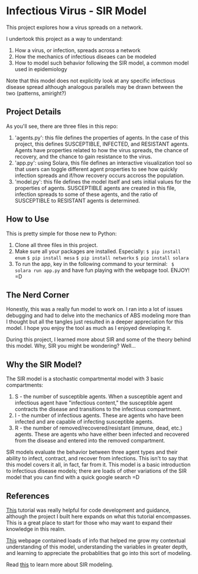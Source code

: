 # Infectious Virus - SIR Model #
This project explores how a virus spreads on a network.

I undertook this project as a way to understand:
1. How a virus, or infection, spreads across a network
2. How the mechanics of infectious diseaes can be modeled
3. How to model such behavior following the SIR model, a common model used in epidemiology

Note that this model does not explicitly look at any specific infectious disease spread although analogous parallels may be drawn between the two (patterns, amiright?)

## Project Details ##
As you'll see, there are three files in this repo:
1. 'agents.py': this file defines the properties of agents. In the case of this project, this defines SUSCEPTIBLE, INFECTED, and RESISTANT agents. Agents have properties related to how the virus spreads, the chance of recovery, and the chance to gain resistance to the virus.
2. 'app.py': using Solara, this file defines an interactive visualization tool so that users can toggle different agent properties to see how quickly infection spreads and if/how recovery occurs accross the population.
3. 'model.py': this file defines the model itself and sets initial values for the properties of agents. SUSCEPTIBLE agents are created in this file, infection spreads to some of these agents, and the ratio of SUSCEPTIBLE to RESISTANT agents is determined.

## How to Use ##
This is pretty simple for those new to Python:
1. Clone all three files in this project.
2. Make sure all your packages are installed. Especially:
```` $ pip install enum ````
```` $ pip install mesa ````
```` $ pip install networkx ````
```` $ pip install solara ````
3. To run the app, key in the following command to your terminal:
```` $ solara run app.py````
and have fun playing with the webpage tool.
ENJOY! =D

## The Nerd Corner ##
Honestly, this was a really fun model to work on. I ran into a lot of issues debugging and had to delve into the mechanics of ABS modeling more than I thought but all the tangles just resulted in a deeper appreciation for this model. I hope you enjoy the tool as much as I enjoyed developing it.

During this project, I learned more about SIR and some of the theory behind this model. Why, SIR you might be wondering? Well...

## Why the SIR Model? ##
The SIR model is a stochastic compartmental model with 3 basic compartments:
1. S - the number of susceptible agents.
    When a susceptible agent and infectious agent have "infectious content," the susceptible agent contracts the disease and transitions to the infectious compartment. 
2. I - the number of infectious agents.
    These are agents who have been infected and are capable of infecting susceptible agents.
3. R - the number of removed/recovered/resistant (immune, dead, etc.) agents.
    These are agents who have either been infected and recovered from the disease and entered into the removed compartment.

SIR models evaluate the behavior between three agent types and their ability to infect, contract, and recover from infections. This isn't to say that this model covers it all, in fact, far from it. This model is a basic introduction to infectious disease models; there are loads of other variations of the SIR model that you can find with a quick google search =D

## References ##
[This](https://mesa.readthedocs.io/stable/examples/basic/virus_on_network.html) tutorial was really helpful for code development and guidance, although the project I built here expands on what this tutorial encompasses.  This is a great place to start for those who may want to expand their knowledge in this realm.

[This](http://ccl.northwestern.edu/netlogo/models/VirusonaNetwork) webpage contained loads of info that helped me grow my contextual understanding of this model, understanding the variables in greater depth, and learning to appreciate the probablities that go into this sort of modeling.

Read [this](https://en.wikipedia.org/wiki/Compartmental_models_in_epidemiology) to learn more about SIR modeling.
